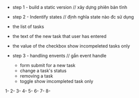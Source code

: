- step 1 - build a static version
// xây dựng phiên bản tĩnh
- step 2 - Indentify states
// định nghĩa state nào đc sử dụng

- the list of tasks
- the text of the new task that user has entered
- the value of the checkbox show incompeleted tasks only

- step 3 - handling envents
// gắn event handle
    - form submit for a new task
    - change a task's status
    - removing a task
    - toggle show imcompleted task only









1- <profilePage/>
    2- <NaveBar/>
    3- <SideMenu/>
        4- <Coworker/>
    5- <ProfilePageMain/>
        6- <ProjectDetail/>
            7- <TaskList/>
                8- <TaskItem/>

    